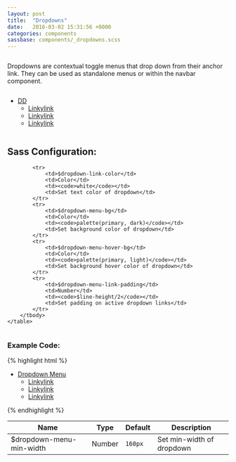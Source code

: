 ```yaml
---
layout: post
title:  "Dropdowns"
date:   2016-03-02 15:31:56 +0000
categories: components
sassbase: components/_dropdowns.scss
---
```


<div class="row column">
    <p class="lead-text">Dropdowns are contextual toggle menus that drop down from their anchor link. They can be used as standalone menus or within the navbar component.</p>
</div>

<div class="row column">
    <ul class="dropdown-menu">
        <li class="dropdown-menu-toggle" data-toggle="dropdown">
            <a href="#">DD</a>
            <ul class="dropdown-menu-content">
                <li><a role="menuitem" href="#">Linkylink</a></li>
                <li><a role="menuitem" href="#">Linkylink</a></li>
                <li><a role="menuitem" href="#">Linkylink</a></li>
            </ul>
        </li>
    </ul>
</div>

<div class="row column">
    <h2>Sass Configuration:</h2>
    <table>
        <thead>
            <tr>
                <th>Name</th>
                <th>Type</th>
                <th>Default</th>
                <th>Description</th>
            </tr>
        </thead>
        <tbody>
            <tr>
                <td>$dropdown-menu-min-width</td>
                <td>Number</td>
                <td><code>160px</code></td>
                <td>Set min-width of dropdown</td>
            </tr>

            <tr>
                <td>$dropdown-link-color</td>
                <td>Color</td>
                <td><code>white</code></td>
                <td>Set text color of dropdown</td>
            </tr>
            <tr>
                <td>$dropdown-menu-bg</td>
                <td>Color</td>
                <td><code>palette(primary, dark)</code></td>
                <td>Set background color of dropdown</td>
            </tr>
            <tr>
                <td>$dropdown-menu-hover-bg</td>
                <td>Color</td>
                <td><code>palette(primary, light)</code></td>
                <td>Set background hover color of dropdown</td>
            </tr>
            <tr>
                <td>$dropdown-menu-link-padding</td>
                <td>Number</td>
                <td><code>$line-height/2</code></td>
                <td>Set padding on active dropdown links</td>
            </tr>
        </tbody>
    </table>
</div>

<div class="row column">
<h3>Example Code:</h3>
{% highlight html %}
<!-- Basic Dropdown menu -->
<ul class="dropdown-menu">
    <li class="dropdown-menu-toggle" data-toggle="dropdown">
        <a href="#">Dropdown Menu</a>
        <ul class="dropdown-menu-content">
            <li><a role="menuitem" href="#">Linkylink</a></li>
            <li><a role="menuitem" href="#">Linkylink</a></li>
            <li><a role="menuitem" href="#">Linkylink</a></li>
        </ul>
    </li>
</ul>
{% endhighlight %}
</div>